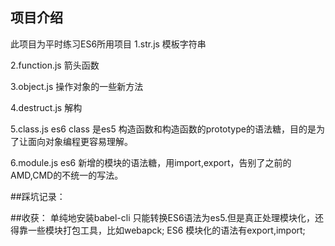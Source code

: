 ## 项目介绍
此项目为平时练习ES6所用项目
1.str.js 模板字符串

2.function.js  箭头函数

3.object.js 操作对象的一些新方法

4.destruct.js 解构

5.class.js es6 class 是es5 构造函数和构造函数的prototype的语法糖，目的是为了让面向对象编程更容易理解。

6.module.js es6 新增的模块的语法糖，用import,export，告别了之前的AMD,CMD的不统一的写法。

##踩坑记录：


##收获：
单纯地安装babel-cli 只能转换ES6语法为es5.但是真正处理模块化，还得靠一些模块打包工具，比如webapck; ES6 模块化的语法有export,import;

